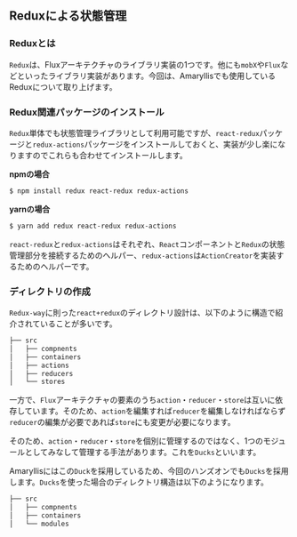 ## Reduxによる状態管理
### Reduxとは
`Redux`は、Fluxアーキテクチャのライブラリ実装の1つです。他にも`mobX`や`Flux`などといったライブラリ実装があります。今回は、Amaryllisでも使用しているReduxについて取り上げます。

### Redux関連パッケージのインストール
`Redux`単体でも状態管理ライブラリとして利用可能ですが、`react-redux`パッケージと`redux-actions`パッケージをインストールしておくと、実装が少し楽になりますのでこれらも合わせてインストールします。

__npmの場合__ 
```sh
$ npm install redux react-redux redux-actions
```

__yarnの場合__ 
```sh
$ yarn add redux react-redux redux-actions
```

`react-redux`と`redux-actions`はそれぞれ、`React`コンポーネントと`Redux`の状態管理部分を接続するためのヘルパー、`redux-actions`は`ActionCreator`を実装するためのヘルパーです。

### ディレクトリの作成
`Redux-way`に則った`react+redux`のディレクトリ設計は、以下のように構造で紹介されていることが多いです。

```txt
├── src
│   ├── compnents
│   ├── containers
│   ├── actions
│   ├── reducers
│   └── stores

```

一方で、`Flux`アーキテクチャの要素のうち`action`・`reducer`・`store`は互いに依存しています。そのため、`action`を編集すれば`reducer`を編集しなければならず`reducer`の編集が必要であれば`store`にも変更が必要になります。

そのため、`action`・`reducer`・`store`を個別に管理するのではなく、1つのモジュールとしてみなして管理する手法があります。これを`Ducks`といいます。

Amaryllisにはこの`Duck`を採用しているため、今回のハンズオンでも`Ducks`を採用します。`Ducks`を使った場合のディレクトリ構造は以下のようになります。

```txt
├── src
│   ├── compnents
│   ├── containers
│   └── modules
```